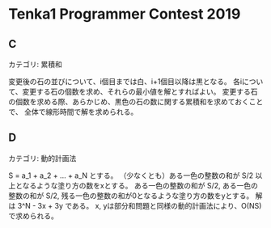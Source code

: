 # Tenka1 Programmer Contest 2019

## C
カテゴリ: 累積和

変更後の石の並びについて、i個目までは白、i+1個目以降は黒となる。
各iについて、変更する石の個数を求め、それらの最小値を解とすればよい。
変更する石の個数を求める際、あらかじめ、黒色の石の数に関する累積和を求めておくことで、
全体で線形時間で解を求められる。

## D
カテゴリ: 動的計画法

S = a_1 + a_2 + ... + a_N とする。
（少なくとも）ある一色の整数の和が S/2 以上となるような塗り方の数をxとする。
ある一色の整数の和が S/2, ある一色の整数の和が S/2, 残る一色の整数の和が0となるような塗り方の数をyとする。
解は 3^N - 3x + 3y である。
x, yは部分和問題と同様の動的計画法により、O(NS)で求められる。
